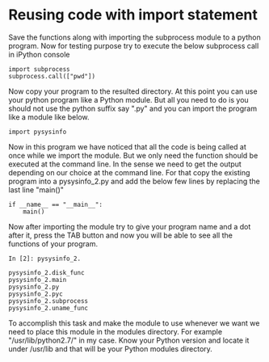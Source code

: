 # Reusing code with import statement

Save the functions along with importing the subprocess module to a python program.
Now for testing purpose try to execute the below subprocess call in iPython console
```
import subprocess
subprocess.call(["pwd"])
```
Now copy your program to the resulted directory. At this point you can use your
python program like a Python module. But all you need to do is you should not use the
python suffix say ".py" and you can import the program like a module like below.
```
import pysysinfo
```
Now in this program we have noticed that all the code is being called at once while we
import the module. But we only need the function should be executed at the command line.
In the sense we need to get the output depending on our choice at the command line.
For that copy the existing program into a pysysinfo_2.py and add the below few lines by
replacing the last line "main()"
```
if __name__ == "__main__":
	main()
```
Now after importing the module try to give your program name and a dot after it, press the
TAB button and now you will be able to see all the functions of your program.
```
In [2]: pysysinfo_2.

pysysinfo_2.disk_func   
pysysinfo_2.main        
pysysinfo_2.py          
pysysinfo_2.pyc         
pysysinfo_2.subprocess  
pysysinfo_2.uname_func
```
To accomplish this task and make the module to use whenever we want we need to place this 
module in the modules directory. For example "/usr/lib/python2.7/" in my case. Know your
Python version and locate it under /usr/lib and that will be your Python modules directory.

